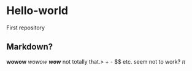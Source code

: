# Hello-world
First repository
## Markdown?
**wowow**
*wowow*
***wow***
not totally that.> + - $$ etc. seem not to work?
$\pi$
